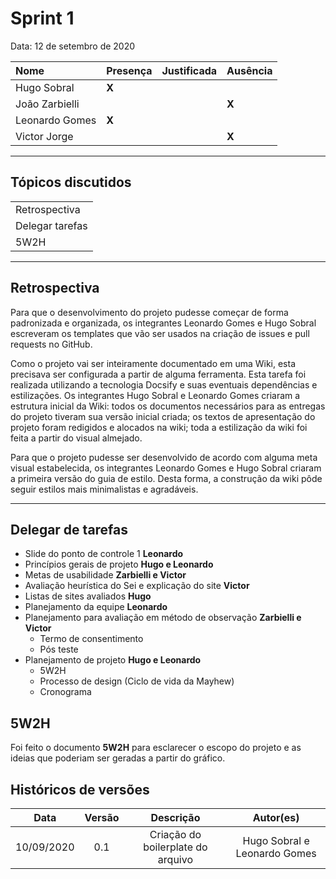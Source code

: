 # Sprint 1

Data: 12 de setembro de 2020

| Nome           | Presença | Justificada | Ausência |
| :------------- | :------- | :---------- | :------- |
| Hugo Sobral    | **X**    |             |          |
| João Zarbielli |          |             | **X**    |
| Leonardo Gomes | **X**    |             |          |
| Victor Jorge   |          |             | **X**    |

---

## Tópicos discutidos

|                 |
| :-------------- |
| Retrospectiva   |
| Delegar tarefas |
| 5W2H            |

---

## Retrospectiva

Para que o desenvolvimento do projeto pudesse começar de forma padronizada e organizada, os integrantes Leonardo Gomes e Hugo Sobral escreveram os templates que vão ser usados na criação de issues e pull requests no GitHub.

Como o projeto vai ser inteiramente documentado em uma Wiki, esta precisava ser configurada a partir de alguma ferramenta. Esta tarefa foi realizada utilizando a tecnologia Docsify e suas eventuais dependências e estilizações. Os integrantes Hugo Sobral e Leonardo Gomes criaram a estrutura inicial da Wiki: todos os documentos necessários para as entregas do projeto tiveram sua versão inicial criada; os textos de apresentação do projeto foram redigidos e alocados na wiki; toda a estilização da wiki foi feita a partir do visual almejado.

Para que o projeto pudesse ser desenvolvido de acordo com alguma meta visual estabelecida, os integrantes Leonardo Gomes e Hugo Sobral criaram a primeira versão do guia de estilo. Desta forma, a construção da wiki pôde seguir estilos mais minimalistas e agradáveis.

---

## Delegar de tarefas

- Slide do ponto de controle 1 **Leonardo**
- Princípios gerais de projeto **Hugo e Leonardo**
- Metas de usabilidade **Zarbielli e Victor**
- Avaliação heurística do Sei e explicação do site **Victor**
- Listas de sites avaliados **Hugo**
- Planejamento da equipe **Leonardo**
- Planejamento para avaliação em método de observação **Zarbielli e Victor**
  - Termo de consentimento
  - Pós teste
- Planejamento de projeto **Hugo e Leonardo**
  - 5W2H
  - Processo de design (Ciclo de vida da Mayhew)
  - Cronograma

## 5W2H

Foi feito o documento **5W2H** para esclarecer o escopo do projeto e as ideias que poderiam ser geradas a partir do gráfico.

## Históricos de versões

|    Data    | Versão |             Descrição             |          Autor(es)           |
| :--------: | :----: | :-------------------------------: | :--------------------------: |
| 10/09/2020 |  0.1   | Criação do boilerplate do arquivo | Hugo Sobral e Leonardo Gomes |

